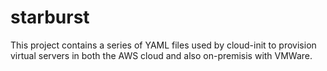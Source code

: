 # starburst
This project contains a series of YAML files used by cloud-init to provision virtual servers in both the AWS cloud and also on-premisis with VMWare.
